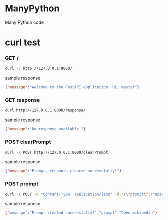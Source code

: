 # ManyPython
Many Python code

# curl test

### GET /
```bash
curl -v http://127.0.0.1:8000/
```
sample response
```json
{"message":"Welcome to the FastAPI application: Hi, master"}
```

### GET response
```bash
curl http://127.0.0.1:8000/response/
```
sample response
```json
{"message":"No response available."}
```

### POST clearPrompt
```bash
curl -X POST http://127.0.0.1:8000/clearPrompt
```
sample response
```json
{"message":"Prompt, response cleared successfully!"}
```

### POST prompt
```bash
curl -X POST -H "Content-Type: application/json" -d "{\"prompt\":\"Open wikipedia\"}" http://127.0.0.1:8000/prompt/
```
sample response
```bash
{"message":"Prompt created successfully!","prompt":"Open wikipedia"}
```
